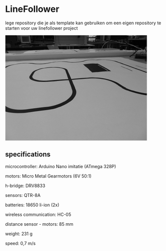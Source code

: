 # LineFollower

lege repository die je als template kan gebruiken om een eigen repository te starten voor uw linefollower project

![A description of my image](images/empty.png)

  
## specifications

microcontroller: Arduino Nano imitatie (ATmega 328P)

motors: Micro Metal Gearmotors (6V 50:1)

h-bridge: DRV8833

sensors: QTR-8A

batteries: 18650 li-ion (2x)

wireless communication: HC-05

distance sensor - motors: 85 mm

weight: 231 g

speed: 0,7 m/s

